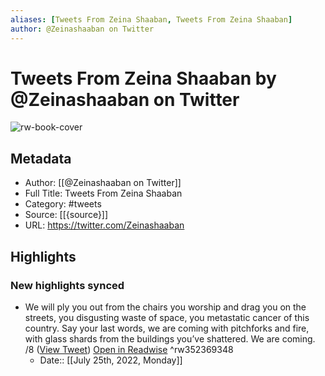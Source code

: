 ```yaml
---
aliases: [Tweets From Zeina Shaaban, Tweets From Zeina Shaaban]
author: @Zeinashaaban on Twitter
---
```

# Tweets From Zeina Shaaban by @Zeinashaaban on Twitter

![rw-book-cover](https://pbs.twimg.com/profile_images/1219549029882834944/hP-YDshQ.jpg)

## Metadata
- Author: [[@Zeinashaaban on Twitter]]
- Full Title: Tweets From Zeina Shaaban
- Category: #tweets
- Source: [[{source}]]
- URL: https://twitter.com/Zeinashaaban

## Highlights
### New highlights synced
- We will ply you out from the chairs you worship and drag you on the streets, you disgusting waste of space, you metastatic cancer of this country. Say your last words, we are coming with pitchforks and fire, with glass shards from the buildings you’ve shattered. We are coming. /8 ([View Tweet](https://twitter.com/Zeinashaaban/status/1291699229774303236)) [Open in Readwise](https://readwise.io/open/352369348) ^rw352369348
    - Date:: [[July 25th, 2022, Monday]]
